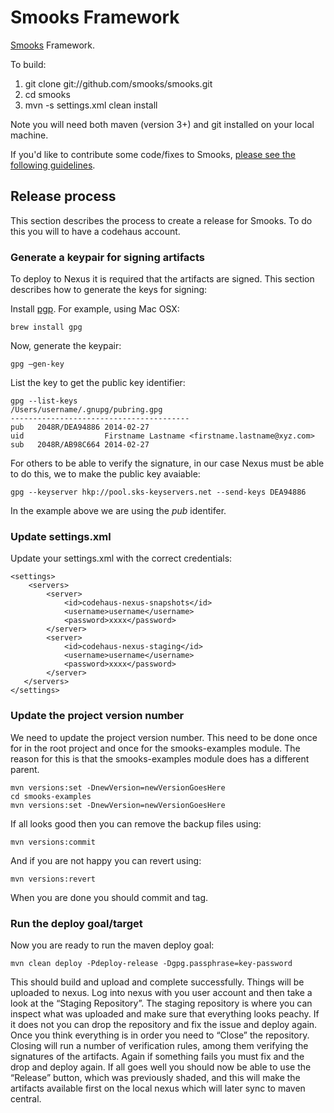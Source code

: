 # Smooks Framework

[Smooks][1] Framework.

To build:

1.  git clone git://github.com/smooks/smooks.git
2.  cd smooks
3.  mvn -s settings.xml clean install

Note you will need both maven (version 3+) and git installed on your local machine. 

If you'd like to contribute some code/fixes to Smooks, [please see the following guidelines][2].

[1]: http://www.smooks.org
[2]: http://www.smooks.org/mediawiki/index.php?title=Code_Contribution_Guide


## Release process
This section describes the process to create a release for Smooks. To do this you will to have a codehaus account. 

### Generate a keypair for signing artifacts
To deploy to Nexus it is required that the artifacts are signed. This section describes how to generate the keys for signing:

Install [pgp](http://www.openpgp.org/resources/downloads.shtml). For example, using Mac OSX:

    brew install gpg

Now, generate the keypair:

    gpg —gen-key

List the key to get the public key identifier:

    gpg --list-keys
    /Users/username/.gnupg/pubring.gpg
    ----------------------------------------
    pub   2048R/DEA94886 2014-02-27
    uid                  Firstname Lastname <firstname.lastname@xyz.com>
    sub   2048R/AB98C664 2014-02-27

For others to be able to verify the signature, in our case Nexus must be able to do this, we to make the public key avaiable:

    gpg --keyserver hkp://pool.sks-keyservers.net --send-keys DEA94886

In the example above we are using the _pub_ identifer.

### Update settings.xml
Update your settings.xml with the correct credentials:

    <settings>
        <servers>
            <server>
                <id>codehaus-nexus-snapshots</id>
                <username>username</username>
                <password>xxxx</password>
            </server>
            <server>
                <id>codehaus-nexus-staging</id>
                <username>username</username>
                <password>xxxx</password>
            </server>
       </servers>
    </settings>

### Update the project version number
We need to update the project version number. This need to be done once for in the root project and once for the
smooks-examples module. The reason for this is that the smooks-examples module does has a different parent.

    mvn versions:set -DnewVersion=newVersionGoesHere
    cd smooks-examples
    mvn versions:set -DnewVersion=newVersionGoesHere

If all looks good then you can remove the backup files using:

    mvn versions:commit

And if you are not happy you can revert using:

    mvn versions:revert

When you are done you should commit and tag.

### Run the deploy goal/target
Now you are ready to run the maven deploy goal:

    mvn clean deploy -Pdeploy-release -Dgpg.passphrase=key-password

This should build and upload and complete successfully. Things will be uploaded to nexus.
Log into nexus with you user account and then take a look at the “Staging Repository”. The staging repository is where
you can inspect what was uploaded and make sure that everything looks peachy.
If it does not you can drop the repository and fix the issue and deploy again.
Once you think everything is in order you need to “Close” the repository. Closing will run a number of verification
rules, among them verifying the signatures of the artifacts. Again if something fails you must fix and the drop and deploy again.
If all goes well you should now be able to use the “Release” button, which was previously shaded, and this will make the
artifacts available first on the local nexus which will later sync to maven central.

	    

